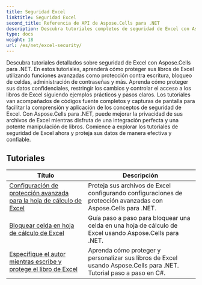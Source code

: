 ```yaml
---
title: Seguridad Excel
linktitle: Seguridad Excel
second_title: Referencia de API de Aspose.Cells para .NET
description: Descubra tutoriales completos de seguridad de Excel con Aspose.Cells para .NET. Proteja sus archivos de Excel y controle el acceso a datos confidenciales.
type: docs
weight: 18
url: /es/net/excel-security/
---
```

Descubra tutoriales detallados sobre seguridad de Excel con Aspose.Cells para .NET. En estos tutoriales, aprenderá cómo proteger sus libros de Excel utilizando funciones avanzadas como protección contra escritura, bloqueo de celdas, administración de contraseñas y más. Aprenda cómo proteger sus datos confidenciales, restringir los cambios y controlar el acceso a los libros de Excel siguiendo ejemplos prácticos y pasos claros. Los tutoriales van acompañados de códigos fuente completos y capturas de pantalla para facilitar la comprensión y aplicación de los conceptos de seguridad de Excel. Con Aspose.Cells para .NET, puede mejorar la privacidad de sus archivos de Excel mientras disfruta de una integración perfecta y una potente manipulación de libros. Comience a explorar los tutoriales de seguridad de Excel ahora y proteja sus datos de manera efectiva y confiable.

## Tutoriales 
| Título | Descripción |
| --- | --- |
| [Configuración de protección avanzada para la hoja de cálculo de Excel](./advanced-protection-settings-for-excel-worksheet/) | Proteja sus archivos de Excel configurando configuraciones de protección avanzadas con Aspose.Cells para .NET. |  
| [Bloquear celda en hoja de cálculo de Excel](./lock-cell-in-excel-worksheet/) | Guía paso a paso para bloquear una celda en una hoja de cálculo de Excel usando Aspose.Cells para .NET. |  
| [Especifique el autor mientras escribe y protege el libro de Excel](./specify-author-while-write-protecting-excel-workbook/) | Aprenda cómo proteger y personalizar sus libros de Excel usando Aspose.Cells para .NET. Tutorial paso a paso en C#. |  